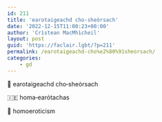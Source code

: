 ```yaml
---
id: 211
title: 'earotaigeachd cho‑sheòrsach'
date: '2022-12-15T11:00:23+00:00'
author: 'Crìstean MacMhìcheil'
layout: post
guid: 'https://faclair.lgbt/?p=211'
permalink: /earotaigeachd-cho%e2%80%91sheorsach/
categories:
    - gd
---
```


&#x1f3f4;&#xe0067;&#xe0062;&#xe0073;&#xe0063;&#xe0074;&#xe007f; earotaigeachd cho‑sheòrsach

&#x1f1ee;&#x1f1ea; homa‑earótachas

&#x1f3f4;&#xe0067;&#xe0062;&#xe0065;&#xe006e;&#xe0067;&#xe007f; homoeroticism
